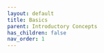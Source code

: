 ```yaml
---
layout: default
title: Basics
parent: Introductory Concepts
has_children: false
nav_order: 1
---
```

